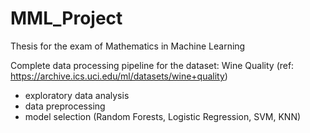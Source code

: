 # MML_Project
Thesis for the exam of Mathematics in Machine Learning

Complete data processing pipeline for the dataset: Wine Quality (ref: https://archive.ics.uci.edu/ml/datasets/wine+quality)
- exploratory data analysis
- data preprocessing
- model selection (Random Forests, Logistic Regression, SVM, KNN)
